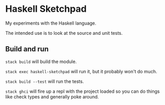 # Haskell Sketchpad

My experiments with the Haskell language.

The intended use is to look at the source and unit tests.

Build and run
-----

`stack build` will build the module.

`stack exec haskell-sketchpad` will run it, but it probably won't do much.

`stack build --test` will run the tests.

`stack ghci` will fire up a repl with the project loaded so you can do things like check types and generally poke around.
